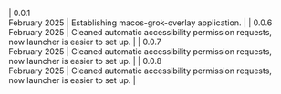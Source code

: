 | 0.0.1<br>February 2025 | Establishing macos-grok-overlay application. |
| 0.0.6<br>February 2025 | Cleaned automatic accessibility permission requests, <br> now launcher is easier to set up. |
| 0.0.7<br>February 2025 | Cleaned automatic accessibility permission requests, <br> now launcher is easier to set up. |
| 0.0.8<br>February 2025 | Cleaned automatic accessibility permission requests, <br> now launcher is easier to set up. |
